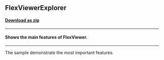 ## FlexViewerExplorer
#### [Download as zip](https://grapecity.github.io/DownGit/#/home?url=https://github.com/GrapeCity/ComponentOne-WPF-Samples/tree/master/NET_8/Viewer/FlexViewerExplorer)
____
#### Shows the main features of FlexViewer.
____
The sample demonstrate the most important features.
